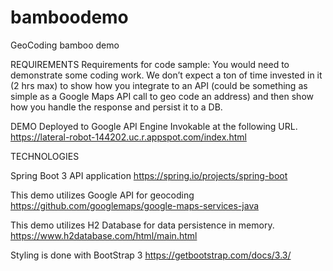 # bamboodemo
GeoCoding bamboo demo

REQUIREMENTS
Requirements for code sample: You would need to demonstrate some coding work.  We don’t expect a ton of time invested in it (2 hrs max) to show how you integrate to an API (could be something as simple as a Google Maps API call to geo code an address) and then show how you handle the response and persist it to a DB.

DEMO
Deployed to Google API Engine
Invokable at the following URL.
https://lateral-robot-144202.uc.r.appspot.com/index.html

TECHNOLOGIES

Spring Boot 3 API application
https://spring.io/projects/spring-boot

This demo utilizes Google API for geocoding
https://github.com/googlemaps/google-maps-services-java

This demo utilizes H2 Database for data persistence in memory.
https://www.h2database.com/html/main.html

Styling is done with BootStrap 3
https://getbootstrap.com/docs/3.3/
